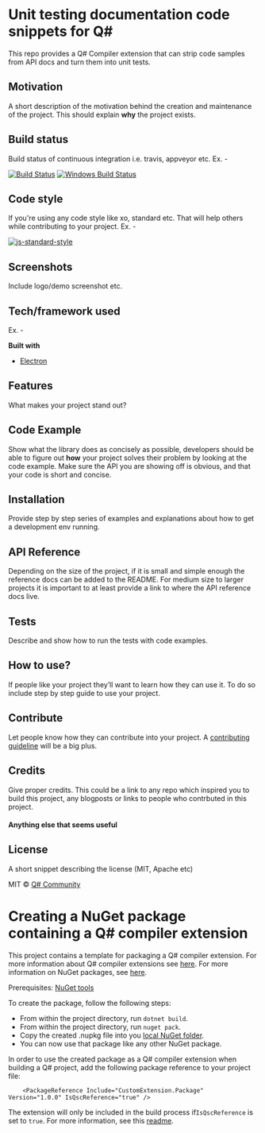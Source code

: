 # Unit testing documentation code snippets for Q#

This repo provides a Q# Compiler extension that can strip code samples from API docs and turn them into unit tests.

## Motivation

A short description of the motivation behind the creation and maintenance of the project. This should explain **why** the project exists.

## Build status

Build status of continuous integration i.e. travis, appveyor etc. Ex. - 

[![Build Status](https://travis-ci.org/akashnimare/foco.svg?branch=master)](https://travis-ci.org/akashnimare/foco)
[![Windows Build Status](https://ci.appveyor.com/api/projects/status/github/akashnimare/foco?branch=master&svg=true)](https://ci.appveyor.com/project/akashnimare/foco/branch/master)

## Code style

If you're using any code style like xo, standard etc. That will help others while contributing to your project. Ex. -

[![js-standard-style](https://img.shields.io/badge/code%20style-standard-brightgreen.svg?style=flat)](https://github.com/feross/standard)
 
## Screenshots

Include logo/demo screenshot etc.

## Tech/framework used

Ex. -

<b>Built with</b>
- [Electron](https://electron.atom.io)

## Features

What makes your project stand out?

## Code Example

Show what the library does as concisely as possible, developers should be able to figure out **how** your project solves their problem by looking at the code example. Make sure the API you are showing off is obvious, and that your code is short and concise.

## Installation

Provide step by step series of examples and explanations about how to get a development env running.

## API Reference

Depending on the size of the project, if it is small and simple enough the reference docs can be added to the README. For medium size to larger projects it is important to at least provide a link to where the API reference docs live.

## Tests
Describe and show how to run the tests with code examples.

## How to use?
If people like your project they’ll want to learn how they can use it. To do so include step by step guide to use your project.

## Contribute

Let people know how they can contribute into your project. A [contributing guideline](https://github.com/zulip/zulip-electron/blob/master/CONTRIBUTING.md) will be a big plus.

## Credits
Give proper credits. This could be a link to any repo which inspired you to build this project, any blogposts or links to people who contrbuted in this project. 

#### Anything else that seems useful

## License
A short snippet describing the license (MIT, Apache etc)

MIT © [Q# Community](qsharp.community)






# Creating a NuGet package containing a Q# compiler extension

This project contains a template for packaging a Q# compiler extension. For more information about Q# compiler extensions see [here](https://github.com/microsoft/qsharp-compiler/tree/master/src/QuantumSdk#extending-the-q-compiler). For more information on NuGet packages, see [here](https://docs.microsoft.com/en-us/nuget/what-is-nuget).

Prerequisites: [NuGet tools](https://docs.microsoft.com/en-us/nuget/install-nuget-client-tools)

To create the package, follow the following steps:
- From within the project directory, run `dotnet build`.
- From within the project directory, run `nuget pack`.
- Copy the created .nupkg file into you [local NuGet folder](https://docs.microsoft.com/en-us/nuget/hosting-packages/local-feeds).
- You can now use that package like any other NuGet package. 

In order to use the created package as a Q# compiler extension when building a Q# project, add the following package reference to your project file:
```
    <PackageReference Include="CustomExtension.Package" Version="1.0.0" IsQscReference="true" />
```
The extension will only be included in the build process if`IsQscReference` is set to `true`. For more information, see this [readme](https://github.com/microsoft/qsharp-compiler/blob/master/src/QuantumSdk/README.md). 